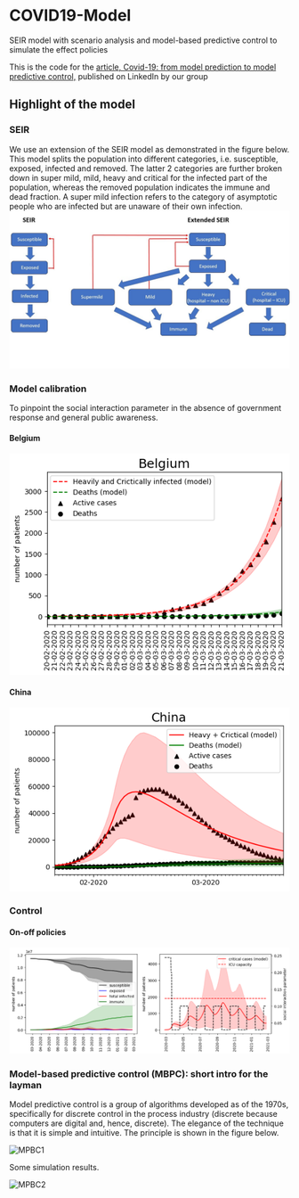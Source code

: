 # COVID19-Model
SEIR model with scenario analysis and model-based predictive control to simulate the effect policies

This is the code for the [article, Covid-19: from model prediction to model predictive control,](https://www.linkedin.com/pulse/covid-19-from-model-prediction-predictive-control-ingmar-nopens/?trackingId=4P5ydm8bSOmyUBkRFNRWxw%3D%3D) published on LinkedIn by our group


## Highlight of the model

### SEIR
We use an extension of the SEIR model as demonstrated in the figure below. This model splits the population into different categories, i.e. susceptible, exposed, infected and removed. The latter 2 categories are further broken down in super mild, mild, heavy and critical for the infected part of the population, whereas the removed population indicates the immune and dead fraction. A super mild infection refers to the category of asymptotic people who are infected but are unaware of their own infection.
![extendedSEIR](figs/extended_SEIR.jpeg)
### Model calibration
To pinpoint the social interaction parameter in the absence of government response and general public awareness.

#### Belgium

![belgium](figs/belgium.png)

#### China

![china](figs/china.png)

### Control

#### On-off policies
![on-off](figs/on-off.png)

### Model-based predictive control (MBPC): short intro for the layman
Model predictive control is a group of algorithms developed as of the 1970s, specifically for discrete control in the process industry (discrete because computers are digital and, hence, discrete). The elegance of the technique is that it is simple and intuitive. The principle is shown in the figure below.

![MPBC1](figs/MPBC2.png)

Some simulation results.

![MPBC2](figs/MPBC.png)